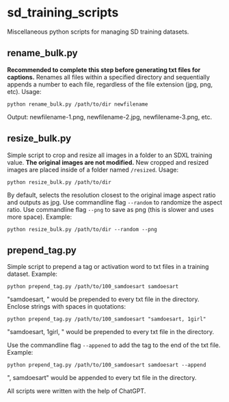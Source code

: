 # sd_training_scripts
 Miscellaneous python scripts for managing SD training datasets.

## rename_bulk.py

**Recommended to complete this step before generating txt files for captions.** Renames all files within a specified directory and sequentially appends a number to each file, regardless of the file extension (jpg, png, etc). Usage:
```
python rename_bulk.py /path/to/dir newfilename
```
Output: newfilename-1.png, newfilename-2.jpg, newfilename-3.png, etc.

## resize_bulk.py

Simple script to crop and resize all images in a folder to an SDXL training value. **The original images are not modified.** New cropped and resized images are placed inside of a folder named `/resized`. Usage:
```
python resize_bulk.py /path/to/dir
```
By default, selects the resolution closest to the original image aspect ratio and outputs as jpg. Use commandline flag `--random` to randomize the aspect ratio. Use commandline flag `--png` to save as png (this is slower and uses more space). Example:
```
python resize_bulk.py /path/to/dir --random --png
```

## prepend_tag.py
Simple script to prepend a tag or activation word to txt files in a training dataset. Example:
```
python prepend_tag.py /path/to/100_samdoesart samdoesart
```
"samdoesart, " would be prepended to every txt file in the directory. Enclose strings with spaces in quotations:
```
python prepend_tag.py /path/to/100_samdoesart "samdoesart, 1girl"
```
"samdoesart, 1girl, " would be prepended to every txt file in the directory.

Use the commandline flag `--appened` to add the tag to the end of the txt file. Example:
```
python prepend_tag.py /path/to/100_samdoesart samdoesart --append
```
", samdoesart" would be appended to every txt file in the directory.

All scripts were written with the help of ChatGPT.